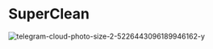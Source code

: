 # SuperClean




![telegram-cloud-photo-size-2-5226443096189946162-y](https://user-images.githubusercontent.com/74015673/232227717-2301025d-dd8c-42eb-926f-89340a253d4c.jpg)
